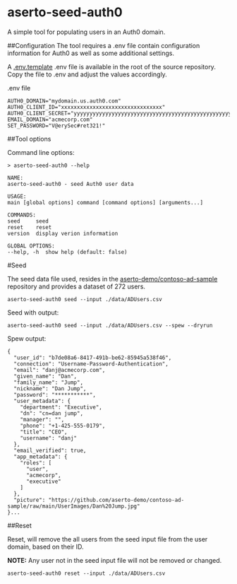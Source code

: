 # aserto-seed-auth0

A simple tool for populating users in an Auth0 domain. 

##Configuration
The tool requires a .env file contain configuration information for Auth0 as well as some additional settings. 

A [.env.template](https://raw.githubusercontent.com/aserto-demo/aserto-seed-auth0/main/.env.template) .env file is available in the root of the source repository. Copy the file to .env and adjust the values accordingly.

.env file 

	AUTH0_DOMAIN="mydomain.us.auth0.com"
	AUTH0_CLIENT_ID="xxxxxxxxxxxxxxxxxxxxxxxxxxxxxxxx"
	AUTH0_CLIENT_SECRET="yyyyyyyyyyyyyyyyyyyyyyyyyyyyyyyyyyyyyyyyyyyyyyyyyyyyyyyyyyyyyyyy"
	EMAIL_DOMAIN="acmecorp.com"
	SET_PASSWORD="V@erySec#ret321!"


##Tool options

Command line options:

	> aserto-seed-auth0 --help

	NAME:
	aserto-seed-auth0 - seed Auth0 user data

	USAGE:
	main [global options] command [command options] [arguments...]

	COMMANDS:
	seed     seed
	reset    reset
	version  display verion information

	GLOBAL OPTIONS:
	--help, -h  show help (default: false)

#Seed

The seed data file used, resides in the [aserto-demo/contoso-ad-sample](https://github.com/aserto-demo/contoso-ad-sample) repository and provides a dataset of 272 users. 

	aserto-seed-auth0 seed --input ./data/ADUsers.csv
	

Seed with output:

	aserto-seed-auth0 seed --input ./data/ADUsers.csv --spew --dryrun
	
Spew output:

	{
	  "user_id": "b7de08a6-8417-491b-be62-85945a538f46",
	  "connection": "Username-Password-Authentication",
	  "email": "danj@acmecorp.com",
	  "given_name": "Dan",
	  "family_name": "Jump",
	  "nickname": "Dan Jump",
	  "password": "***********",
	  "user_metadata": {
	    "department": "Executive",
	    "dn": "cn=dan jump",
	    "manager": "",
	    "phone": "+1-425-555-0179",
	    "title": "CEO",
	    "username": "danj"
	  },
	  "email_verified": true,
	  "app_metadata": {
	    "roles": [
	      "user",
	      "acmecorp",
	      "executive"
	    ]
	  },
	  "picture": "https://github.com/aserto-demo/contoso-ad-sample/raw/main/UserImages/Dan%20Jump.jpg"
	}...

##Reset

Reset, will remove the all users from the seed input file from the user domain, based on their ID. 

**NOTE:** Any user not in the seed input file will not be removed or changed.

	aserto-seed-auth0 reset --input ./data/ADUsers.csv
	
